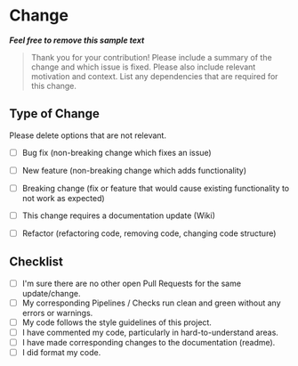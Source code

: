 # Change

***Feel free to remove this sample text***
>Thank you for your contribution! Please include a summary of the change and which issue is fixed. Please also include relevant motivation and context. List any dependencies that are required for this change.

## Type of Change

Please delete options that are not relevant.

- [ ] Bug fix (non-breaking change which fixes an issue)
- [ ] New feature (non-breaking change which adds functionality)
- [ ] Breaking change (fix or feature that would cause existing functionality to not work as expected)
- [ ] This change requires a documentation update (Wiki)
- [ ] Refactor (refactoring code, removing code, changing code structure)


## Checklist

- [ ] I'm sure there are no other open Pull Requests for the same update/change.
- [ ] My corresponding Pipelines / Checks run clean and green without any errors or warnings.
- [ ] My code follows the style guidelines of this project.
- [ ] I have commented my code, particularly in hard-to-understand areas.
- [ ] I have made corresponding changes to the documentation (readme).
- [ ] I did format my code.
